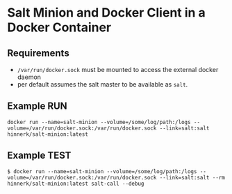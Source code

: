 # Salt Minion and Docker Client in a Docker Container 

## Requirements

* `/var/run/docker.sock` must be mounted to access the external docker daemon
* per default assumes the salt master to be available as `salt`.    

## Example RUN

    docker run --name=salt-minion --volume=/some/log/path:/logs --volume=/var/run/docker.sock:/var/run/docker.sock --link=salt:salt hinnerk/salt-minion:latest


## Example TEST

    $ docker run --name=salt-minion --volume=/some/log/path:/logs --volume=/var/run/docker.sock:/var/run/docker.sock --link=salt:salt --rm hinnerk/salt-minion:latest salt-call --debug 
